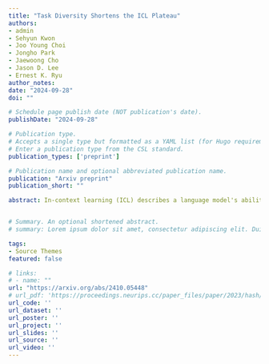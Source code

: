 ```yaml
---
title: "Task Diversity Shortens the ICL Plateau"
authors:
- admin
- Sehyun Kwon
- Joo Young Choi
- Jongho Park
- Jaewoong Cho
- Jason D. Lee
- Ernest K. Ryu
author_notes:
date: "2024-09-28"
doi: ""

# Schedule page publish date (NOT publication's date).
publishDate: "2024-09-28"

# Publication type.
# Accepts a single type but formatted as a YAML list (for Hugo requirements).
# Enter a publication type from the CSL standard.
publication_types: ['preprint']

# Publication name and optional abbreviated publication name.
publication: "Arxiv preprint"
publication_short: ""

abstract: In-context learning (ICL) describes a language model's ability to generate outputs based on a set of input demonstrations and a subsequent query. To understand this remarkable capability, researchers have studied simplified, stylized models. These studies have consistently observed long loss plateaus, during which models exhibit minimal improvement, followed by a sudden, rapid surge of learning. In this work, we reveal that training on multiple diverse ICL tasks simultaneously shortens the loss plateaus, making each task easier to learn. This finding is surprising as it contradicts the natural intuition that the combined complexity of multiple ICL tasks would lengthen the learning process, not shorten it. Our result suggests that the recent success in large-scale training of language models may be attributed not only to the richness of the data at scale but also to the easier optimization (training) induced by the diversity of natural language training data.


# Summary. An optional shortened abstract.
# summary: Lorem ipsum dolor sit amet, consectetur adipiscing elit. Duis posuere tellus ac convallis placerat. Proin tincidunt magna sed ex sollicitudin condimentum.

tags:
- Source Themes
featured: false

# links:
# - name: ""
url: "https://arxiv.org/abs/2410.05448"
# url_pdf: 'https://proceedings.neurips.cc/paper_files/paper/2023/hash/4947292b9f5e7d4ab792fa35537f8b96-Abstract-Conference.html'
url_code: ''
url_dataset: ''
url_poster: ''
url_project: ''
url_slides: ''
url_source: ''
url_video: ''
---
```

